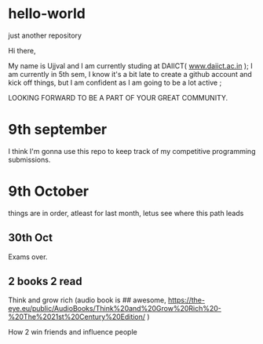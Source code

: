 # hello-world
just another repository


Hi there,

  My name is Ujjval and I am currently studing at DAIICT( www.daiict.ac.in );
  I am currently in 5th sem, I know it's a bit late to create a github account and kick off things, but I am confident as I am going to be a lot active ;
  
  LOOKING FORWARD TO BE A PART OF YOUR GREAT COMMUNITY.
 
 # 9th september
 I think I'm gonna use this repo to keep track of my competitive programming submissions.
  
  # 9th October
 things are in order, atleast for last month, letus see where this path leads

  
## 30th Oct

  Exams over.

## 2 books 2 read
  Think and grow rich (audio book is ## awesome, https://the-eye.eu/public/AudioBooks/Think%20and%20Grow%20Rich%20-%20The%2021st%20Century%20Edition/ )
  
  How 2 win friends and influence people
